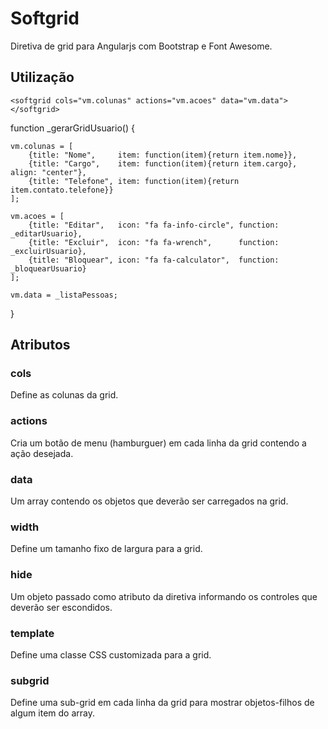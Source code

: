 # Softgrid
Diretiva de grid para Angularjs com Bootstrap e Font Awesome.

## Utilização

`<softgrid cols="vm.colunas" actions="vm.acoes" data="vm.data"> </softgrid>`

function _gerarGridUsuario() {
     
    vm.colunas = [
        {title: "Nome",     item: function(item){return item.nome}},
        {title: "Cargo",    item: function(item){return item.cargo}, align: "center"},
        {title: "Telefone", item: function(item){return item.contato.telefone}}
    ];

    vm.acoes = [
        {title: "Editar",   icon: "fa fa-info-circle", function: _editarUsuario},
        {title: "Excluir",  icon: "fa fa-wrench",      function: _excluirUsuario},
        {title: "Bloquear", icon: "fa fa-calculator",  function: _bloquearUsuario}
    ];
    
    vm.data = _listaPessoas;
}

## Atributos

### cols

Define as colunas da grid.

### actions

Cria um botão de menu (hamburguer) em cada linha da grid contendo a ação desejada. 

### data

Um array contendo os objetos que deverão ser carregados na grid.

### width

Define um tamanho fixo de largura para a grid.

### hide

Um objeto passado como atributo da diretiva informando os controles que deverão ser escondidos.

### template

Define uma classe CSS customizada para a grid.

### subgrid

Define uma sub-grid em cada linha da grid para mostrar objetos-filhos de algum item do array.



